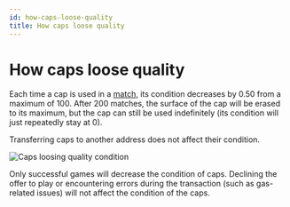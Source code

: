 ```yaml
---
id: how-caps-loose-quality
title: How caps loose quality
---
```


# How caps loose quality

Each time a cap is used in a [match](10-play.md), its condition decreases by 0.50 from a maximum of 100. After 200 matches, the surface of the cap will be erased to its maximum, but the cap can still be used indefinitely (its condition will just repeatedly stay at 0).

Transferring caps to another address does not affect their condition.

![Caps loosing quality condition](/img/caps-loosing-quality-condition.jpg#presentation)

Only successful games will decrease the condition of caps. Declining the offer to play or encountering errors during the transaction (such as gas-related issues) will not affect the condition of the caps.